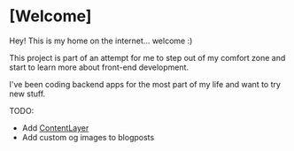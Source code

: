 # [Welcome]

Hey! This is my home on the internet... welcome :)

This project is part of an attempt for me to step out of my comfort zone and start to learn more about front-end development.

I've been coding backend apps for the most part of my life and want to try new stuff. 

TODO: 
- Add [ContentLayer](https://contentlayer.dev/)
- Add custom og images to blogposts
